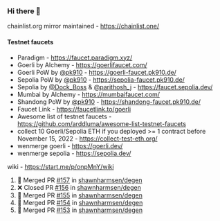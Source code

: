 ### Hi there 👋

chainlist.org mirror maintained - https://chainlist.one/

#### Testnet faucets
- Paradigm - https://faucet.paradigm.xyz/
- Goerli by Alchemy - https://goerlifaucet.com/
- Goerli PoW by [@pk910](https://github.com/pk910/PoWFaucet) - https://goerli-faucet.pk910.de/
- Sepolia PoW by [@pk910](https://github.com/pk910/PoWFaucet) - https://sepolia-faucet.pk910.de/
- Sepolia by [@Dock_Boss](https://twitter.com/Dock_Boss) & [@parithosh_j](https://twitter.com/parithosh_j) - https://faucet.sepolia.dev/
- Mumbai by Alchemy - https://mumbaifaucet.com/
- Shandong PoW by [@pk910](https://github.com/pk910/PoWFaucet) - https://shandong-faucet.pk910.de/ 
- Faucet Link - https://faucetlink.to/goerli
- Awesome list of testnet faucets - https://github.com/arddluma/awesome-list-testnet-faucets
- collect 10 Goerli/Sepolia ETH if you deployed >= 1 contract before November 15, 2022 - https://collect-test-eth.org/
- wenmerge goerli - https://goerli.dev/
- wenmerge sepolia - https://sepolia.dev/ 

wiki - https://start.me/p/onpMnY/wiki

<!--START_SECTION:activity-->
1. 🎉 Merged PR [#157](https://github.com/shawnharmsen/degen/pull/157) in [shawnharmsen/degen](https://github.com/shawnharmsen/degen)
2. ❌ Closed PR [#156](https://github.com/shawnharmsen/degen/pull/156) in [shawnharmsen/degen](https://github.com/shawnharmsen/degen)
3. 🎉 Merged PR [#155](https://github.com/shawnharmsen/degen/pull/155) in [shawnharmsen/degen](https://github.com/shawnharmsen/degen)
4. 🎉 Merged PR [#154](https://github.com/shawnharmsen/degen/pull/154) in [shawnharmsen/degen](https://github.com/shawnharmsen/degen)
5. 🎉 Merged PR [#153](https://github.com/shawnharmsen/degen/pull/153) in [shawnharmsen/degen](https://github.com/shawnharmsen/degen)
<!--END_SECTION:activity-->
